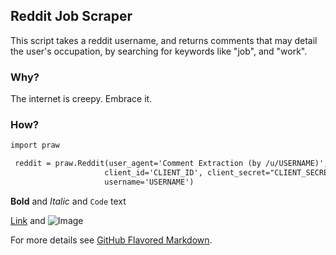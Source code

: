 ## Reddit Job Scraper

This script takes a reddit username, and returns comments that may detail the user's occupation, by searching for keywords like "job", and "work".

### Why?

The internet is creepy. Embrace it. 



### How?
```markdown
import praw

 reddit = praw.Reddit(user_agent='Comment Extraction (by /u/USERNAME)',
                     client_id='CLIENT_ID', client_secret="CLIENT_SECRET",
                     username='USERNAME')
```

**Bold** and _Italic_ and `Code` text

[Link](url) and ![Image](src)


For more details see [GitHub Flavored Markdown](https://guides.github.com/features/mastering-markdown/).
